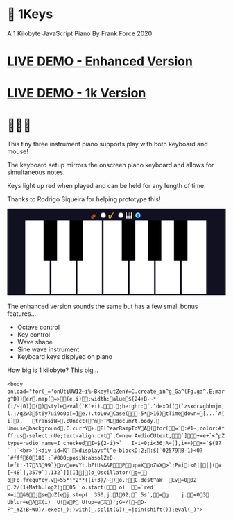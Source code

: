 # 🎹 1Keys
A 1 Kilobyte JavaScript Piano
By Frank Force 2020

# [LIVE DEMO - Enhanced Version](https://killedbyapixel.github.io/1Keys)
# [LIVE DEMO - 1k Version](https://killedbyapixel.github.io/1Keys/index.min.html)

# 🎹🎷🎻

This tiny three instrument piano supports play with both keyboard and mouse!

The keyboard setup mirrors the onscreen piano keyboard and allows for simultaneous notes.

Keys light up red when played and can be held for any length of time.

Thanks to Rodrigo Siqueira for helping prototype this!

![Screenshot](/screen.jpg)

The enhanced version sounds the same but has a few small bonus features...
- Octave control
- Key control
- Wave shape
- Sine wave instrument
- Keyboard keys displyed on piano

How big is 1 kilobyte? This big...

```<body onload="for(_='onUtiUW12~i%~Bkey!utZenY=C.create_in^g_Ga^(Fg.ga^.E;marg^D))er.map(=>(e,i);width:alue${24+B-~*(i/~|0)}()styleeval(`K`+i)..;height:`.^dexOf((`zsxdcvgbhnjm,l.;/q2w35t6y7ui9o0p[=]e.!.toLowCase(-5*>16)tTimedown=[...`A[i]),	transiW=.cUnect(^nHTMLdocumYt.body. Umousebackground,C.currY+.El^earRampToVA(for(=`:#1~;color:#fff;us-select:nUe;text-align:cYt`,C=new AudioCUtext,🎻🎷🎹`]+=e+`<^pZ type=radio name=I checkedI=${2-i}>`	I=i=0;i<36;A=[],i++)+=`${B?``:`<br>`}<div id=K =display:^l^e-blockD:2;:${`02579B-1)<0?`#fff60180`:`#000;posiW:absolZeD-left:-173399`}ov=evYt.bZtUs&&PPup=XoZ=X>`;P=ii<0||||(=[~48`],3579`],132`]][I]j(o_Oscillator(g=	oFo.frequYcy.v=55*j*2**((i+3)/~)o.FC.dest^aW	Ev=002	.2/(1+Math.log2(j05	o.start(	o)	=`red`	X=i&&jseoZ(ej.stop(	350,j.102,`.5s`,=g	j.=03	Ublur=eAX(i)	U!eP	U!up=eX)';G=/[-D-F^_YZ!B~WU]/.exec(_);)with(_.split(G))_=join(shift());eval(_)">```
